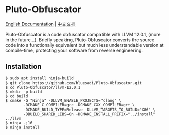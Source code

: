 # Pluto-Obfuscator
[English Documentation](README.md) | [中文文档](README_zh-cn.md)

Pluto-Obfuscator is a code obfuscator compatible with LLVM 12.0.1, (more in the future...). Briefly speaking, Pluto-Obfuscator converts the source code into a functionally equivalent but much less understandable version at compile-time, protecting your software from reverse engineering.

## Installation
```
$ sudo apt install ninja-build
$ git clone https://github.com/bluesadi/Pluto-Obfuscator.git
$ cd Pluto-Obfuscator/llvm-12.0.1
$ mkdir -p build
$ cd build
$ cmake -G "Ninja" -DLLVM_ENABLE_PROJECTS="clang" \
        -DCMAKE_C_COMPILER=gcc -DCMAKE_CXX_COMPILER=g++ \
        -DCMAKE_BUILD_TYPE=Release -DLLVM_TARGETS_TO_BUILD="X86" \
        -DBUILD_SHARED_LIBS=On -DCMAKE_INSTALL_PREFIX="../install" ../llvm
$ ninja -j16
$ ninja install
```